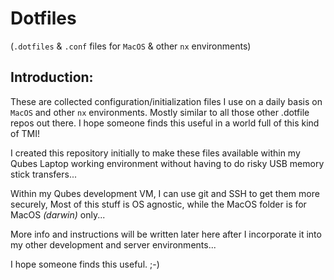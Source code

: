 # Dotfiles 

(`.dotfiles` & `.conf` files for `MacOS` & other `nx` environments)

## Introduction:

These are collected configuration/initialization files I use on a daily basis on `MacOS` and other `nx` environments.  Mostly similar to all those other .dotfile repos out there.   I hope someone finds this useful in a world full of this kind of TMI!

I created this repository initially to make these files available within my Qubes Laptop working environment without having to do risky USB memory stick transfers...

Within my Qubes development VM, I can use git and SSH to get them more securely,  Most of this stuff is OS agnostic, while the MacOS folder is for MacOS _(darwin)_ only...

More info and instructions will be written later here after I incorporate it into my other development and server environments...

I hope someone finds this useful. ;-)
